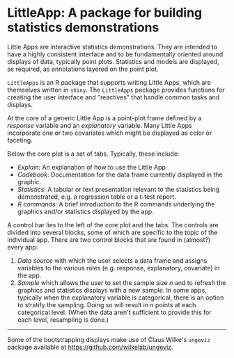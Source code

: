 # LittleApp: A package for building statistics demonstrations

Little Apps are interactive statistics demonstrations. They are intended to have a highly consistent interface and to be fundamentally oriented around  displays of data, typically point plots. Statistics and models are displayed, as required, as annotations layered on the point plot.

`LittleApps` is an R package that supports writing Little Apps, which are themselves written in `shiny`. The `LittleApps` package provides functions for creating the user interface and "reactives" that handle common tasks and displays.

At the core of a generic Little App is a point-plot frame defined by a *response* variable and an *explanatory* variable. Many Little Apps incorporate  one or two covariates which might be displayed as color or faceting.

Below the  core plot is a set of tabs. Typically, these include:

- *Explain*: An explanation of how to use the Little App
- *Codebook*: Documentation for the data frame currently displayed in the graphic.
- *Statistics*: A tabular or text presentation relevant to the statistics being demonstrated, e.g. a regression table or a t-test report.
- *R commands*: A brief introduction to the R commands underlying the graphics and/or statistics displayed by the app.

A control bar lies to the left of the core plot and the tabs. The controls are divided into  several blocks, some of which are specific to the topic of the individual app. There are two control blocks that are found in (almost?) every app:

1. *Data source* with  which the user selects a data frame and assigns variables to the various roles (e.g. response, explanatory, covariate) in the app.
2. *Sample* which allows the user to set the sample size $n$ and to refresh the graphics and statistics displays with a new sample. In some apps, typically when the explanatory variable is categorical, there is an option to stratify the sampling. Doing so will result in $n$ points at each categorical level. (When the data aren't sufficient to provide this for each  level, resampling is done.) 


----------

Some of the bootstrapping displays make use of Claus Wilke's `ungeviz` package available at <https://github.com/wilkelab/ungeviz>. 
